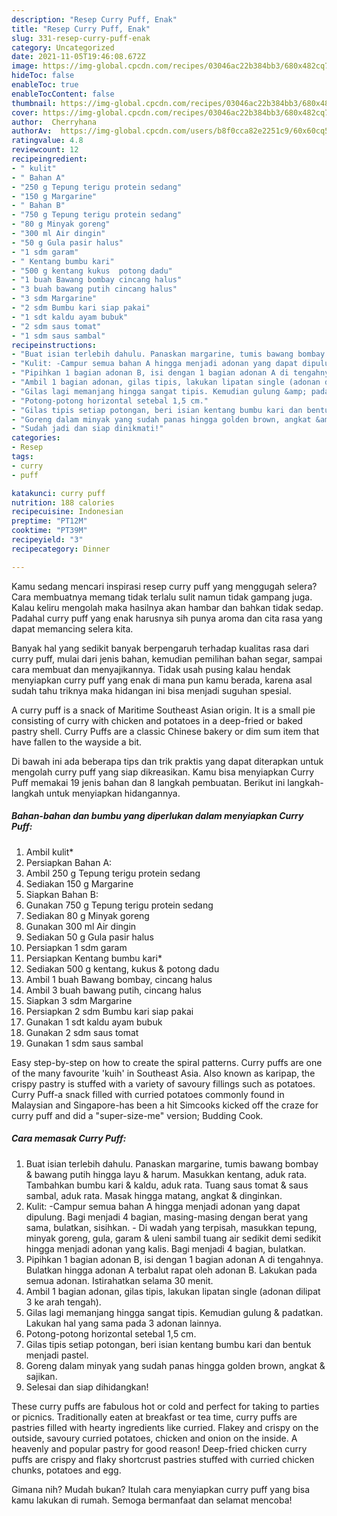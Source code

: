 ```yaml
---
description: "Resep Curry Puff, Enak"
title: "Resep Curry Puff, Enak"
slug: 331-resep-curry-puff-enak
category: Uncategorized
date: 2021-11-05T19:46:08.672Z
image: https://img-global.cpcdn.com/recipes/03046ac22b384bb3/680x482cq70/curry-puff-foto-resep-utama.jpg
hideToc: false
enableToc: true
enableTocContent: false
thumbnail: https://img-global.cpcdn.com/recipes/03046ac22b384bb3/680x482cq70/curry-puff-foto-resep-utama.jpg
cover: https://img-global.cpcdn.com/recipes/03046ac22b384bb3/680x482cq70/curry-puff-foto-resep-utama.jpg
author:  Cherryhana
authorAv:  https://img-global.cpcdn.com/users/b8f0cca82e2251c9/60x60cq50/avatar.jpg
ratingvalue: 4.8
reviewcount: 12
recipeingredient:
- " kulit"
- " Bahan A"
- "250 g Tepung terigu protein sedang"
- "150 g Margarine"
- " Bahan B"
- "750 g Tepung terigu protein sedang"
- "80 g Minyak goreng"
- "300 ml Air dingin"
- "50 g Gula pasir halus"
- "1 sdm garam"
- " Kentang bumbu kari"
- "500 g kentang kukus  potong dadu"
- "1 buah Bawang bombay cincang halus"
- "3 buah bawang putih cincang halus"
- "3 sdm Margarine"
- "2 sdm Bumbu kari siap pakai"
- "1 sdt kaldu ayam bubuk"
- "2 sdm saus tomat"
- "1 sdm saus sambal"
recipeinstructions:
- "Buat isian terlebih dahulu. Panaskan margarine, tumis bawang bombay &amp; bawang putih hingga layu &amp; harum. Masukkan kentang, aduk rata. Tambahkan bumbu kari &amp; kaldu, aduk rata. Tuang saus tomat &amp; saus sambal, aduk rata. Masak hingga matang, angkat &amp; dinginkan."
- "Kulit: -Campur semua bahan A hingga menjadi adonan yang dapat dipulung. Bagi menjadi 4 bagian, masing-masing dengan berat yang sama, bulatkan, sisihkan. - Di wadah yang terpisah, masukkan tepung, minyak goreng, gula, garam &amp; uleni sambil tuang air sedikit demi sedikit hingga menjadi adonan yang kalis. Bagi menjadi 4 bagian, bulatkan."
- "Pipihkan 1 bagian adonan B, isi dengan 1 bagian adonan A di tengahnya. Bulatkan hingga adonan A terbalut rapat oleh adonan B. Lakukan pada semua adonan. Istirahatkan selama 30 menit."
- "Ambil 1 bagian adonan, gilas tipis, lakukan lipatan single (adonan dilipat 3 ke arah tengah)."
- "Gilas lagi memanjang hingga sangat tipis. Kemudian gulung &amp; padatkan. Lakukan hal yang sama pada 3 adonan lainnya."
- "Potong-potong horizontal setebal 1,5 cm."
- "Gilas tipis setiap potongan, beri isian kentang bumbu kari dan bentuk menjadi pastel."
- "Goreng dalam minyak yang sudah panas hingga golden brown, angkat &amp; sajikan."
- "Sudah jadi dan siap dinikmati!"
categories:
- Resep
tags:
- curry
- puff

katakunci: curry puff 
nutrition: 188 calories
recipecuisine: Indonesian
preptime: "PT12M"
cooktime: "PT39M"
recipeyield: "3"
recipecategory: Dinner

---
```



Kamu sedang mencari inspirasi resep curry puff yang menggugah selera? Cara membuatnya memang tidak terlalu sulit namun tidak gampang juga. Kalau keliru mengolah maka hasilnya akan hambar dan bahkan tidak sedap. Padahal curry puff yang enak harusnya sih punya aroma dan cita rasa yang dapat memancing selera kita.


Banyak hal yang sedikit banyak berpengaruh terhadap kualitas rasa dari curry puff, mulai dari jenis bahan, kemudian pemilihan bahan segar, sampai cara membuat dan menyajikannya. Tidak usah pusing kalau hendak menyiapkan curry puff yang enak di mana pun kamu berada, karena asal sudah tahu triknya maka hidangan ini bisa menjadi suguhan spesial.

A curry puff is a snack of Maritime Southeast Asian origin. It is a small pie consisting of curry with chicken and potatoes in a deep-fried or baked pastry shell. Curry Puffs are a classic Chinese bakery or dim sum item that have fallen to the wayside a bit.


Di bawah ini ada beberapa tips dan trik praktis yang dapat diterapkan untuk mengolah curry puff yang siap dikreasikan. Kamu bisa menyiapkan Curry Puff memakai 19 jenis bahan dan 8 langkah pembuatan. Berikut ini langkah-langkah untuk menyiapkan hidangannya.

<!--inarticleads1-->

##### Bahan-bahan dan bumbu yang diperlukan dalam menyiapkan Curry Puff:

1. Ambil  kulit*
1. Persiapkan  Bahan A:
1. Ambil 250 g Tepung terigu protein sedang
1. Sediakan 150 g Margarine
1. Siapkan  Bahan B:
1. Gunakan 750 g Tepung terigu protein sedang
1. Sediakan 80 g Minyak goreng
1. Gunakan 300 ml Air dingin
1. Sediakan 50 g Gula pasir halus
1. Persiapkan 1 sdm garam
1. Persiapkan  Kentang bumbu kari*
1. Sediakan 500 g kentang, kukus &amp; potong dadu
1. Ambil 1 buah Bawang bombay, cincang halus
1. Ambil 3 buah bawang putih, cincang halus
1. Siapkan 3 sdm Margarine
1. Persiapkan 2 sdm Bumbu kari siap pakai
1. Gunakan 1 sdt kaldu ayam bubuk
1. Gunakan 2 sdm saus tomat
1. Gunakan 1 sdm saus sambal


Easy step-by-step on how to create the spiral patterns. Curry puffs are one of the many favourite &#39;kuih&#39; in Southeast Asia. Also known as karipap, the crispy pastry is stuffed with a variety of savoury fillings such as potatoes. Curry Puff-a snack filled with curried potatoes commonly found in Malaysian and Singapore-has been a hit Simcooks kicked off the craze for curry puff and did a &#34;super-size-me&#34; version; Budding Cook. 

<!--inarticleads2-->

##### Cara memasak Curry Puff:

1. Buat isian terlebih dahulu. Panaskan margarine, tumis bawang bombay &amp; bawang putih hingga layu &amp; harum. Masukkan kentang, aduk rata. Tambahkan bumbu kari &amp; kaldu, aduk rata. Tuang saus tomat &amp; saus sambal, aduk rata. Masak hingga matang, angkat &amp; dinginkan.
1. Kulit: -Campur semua bahan A hingga menjadi adonan yang dapat dipulung. Bagi menjadi 4 bagian, masing-masing dengan berat yang sama, bulatkan, sisihkan. - Di wadah yang terpisah, masukkan tepung, minyak goreng, gula, garam &amp; uleni sambil tuang air sedikit demi sedikit hingga menjadi adonan yang kalis. Bagi menjadi 4 bagian, bulatkan.
1. Pipihkan 1 bagian adonan B, isi dengan 1 bagian adonan A di tengahnya. Bulatkan hingga adonan A terbalut rapat oleh adonan B. Lakukan pada semua adonan. Istirahatkan selama 30 menit.
1. Ambil 1 bagian adonan, gilas tipis, lakukan lipatan single (adonan dilipat 3 ke arah tengah).
1. Gilas lagi memanjang hingga sangat tipis. Kemudian gulung &amp; padatkan. Lakukan hal yang sama pada 3 adonan lainnya.
1. Potong-potong horizontal setebal 1,5 cm.
1. Gilas tipis setiap potongan, beri isian kentang bumbu kari dan bentuk menjadi pastel.
1. Goreng dalam minyak yang sudah panas hingga golden brown, angkat &amp; sajikan.
1. Selesai dan siap dihidangkan!

These curry puffs are fabulous hot or cold and perfect for taking to parties or picnics. Traditionally eaten at breakfast or tea time, curry puffs are pastries filled with hearty ingredients like curried. Flakey and crispy on the outside, savoury curried potatoes, chicken and onion on the inside. A heavenly and popular pastry for good reason! Deep-fried chicken curry puffs are crispy and flaky shortcrust pastries stuffed with curried chicken chunks, potatoes and egg. 

Gimana nih? Mudah bukan? Itulah cara menyiapkan curry puff yang bisa kamu lakukan di rumah. Semoga bermanfaat dan selamat mencoba!
